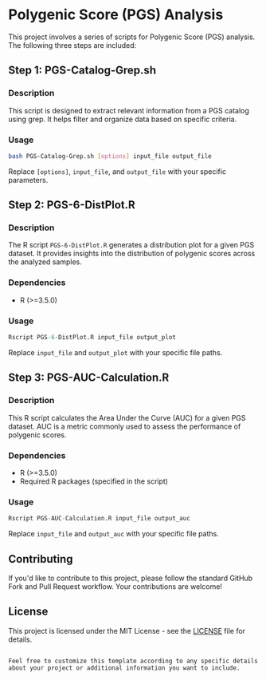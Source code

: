 # Polygenic Score (PGS) Analysis

This project involves a series of scripts for Polygenic Score (PGS) analysis. The following three steps are included:

## Step 1: PGS-Catalog-Grep.sh

### Description

This script is designed to extract relevant information from a PGS catalog using grep. It helps filter and organize data based on specific criteria.

### Usage

```bash
bash PGS-Catalog-Grep.sh [options] input_file output_file
```

Replace `[options]`, `input_file`, and `output_file` with your specific parameters.

## Step 2: PGS-6-DistPlot.R

### Description

The R script `PGS-6-DistPlot.R` generates a distribution plot for a given PGS dataset. It provides insights into the distribution of polygenic scores across the analyzed samples.

### Dependencies

- R (>=3.5.0)

### Usage

```R
Rscript PGS-6-DistPlot.R input_file output_plot
```

Replace `input_file` and `output_plot` with your specific file paths.

## Step 3: PGS-AUC-Calculation.R

### Description

This R script calculates the Area Under the Curve (AUC) for a given PGS dataset. AUC is a metric commonly used to assess the performance of polygenic scores.

### Dependencies

- R (>=3.5.0)
- Required R packages (specified in the script)

### Usage

```R
Rscript PGS-AUC-Calculation.R input_file output_auc
```

Replace `input_file` and `output_auc` with your specific file paths.

## Contributing

If you'd like to contribute to this project, please follow the standard GitHub Fork and Pull Request workflow. Your contributions are welcome!

## License

This project is licensed under the MIT License - see the [LICENSE](LICENSE) file for details.
```

Feel free to customize this template according to any specific details about your project or additional information you want to include.
